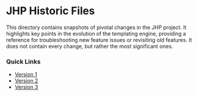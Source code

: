 # JHP Historic Files

This directory contains snapshots of pivotal changes in the JHP project. It highlights key points in the evolution of the templating engine, providing a reference for troubleshooting new feature issues or revisiting old features. It does not contain every change, but rather the most significant ones.

### Quick Links

- [Version 1](v1.md)
- [Version 2](v2.md)
- [Version 3](v3.md)